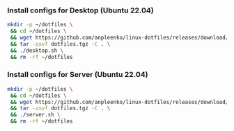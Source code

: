### Install configs for Desktop (Ubuntu 22.04)

```bash
mkdir -p ~/dotfiles \
 && cd ~/dotfiles \
 && wget https://github.com/anpleenko/linux-dotfiles/releases/download/v20-04-2024-16h-28m-58s/dotfiles.tgz \
 && tar -zxvf dotfiles.tgz -C . \
 && ./desktop.sh \
 && rm -rf ~/dotfiles
```

### Install configs for Server (Ubuntu 22.04)

```bash
mkdir -p ~/dotfiles \
 && cd ~/dotfiles \
 && wget https://github.com/anpleenko/linux-dotfiles/releases/download/v20-04-2024-16h-28m-58s/dotfiles.tgz \
 && tar -zxvf dotfiles.tgz -C . \
 && ./server.sh \
 && rm -rf ~/dotfiles
```

